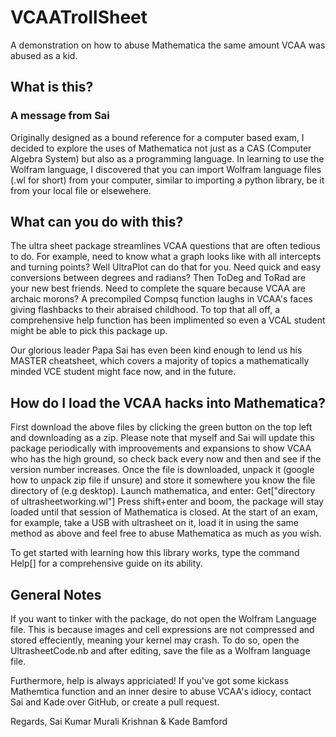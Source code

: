 # VCAATrollSheet
A demonstration on how to abuse Mathematica the same amount VCAA was abused as a kid.

## What is this?
### A message from Sai
Originally designed as a bound reference for a computer based exam, I decided to explore the uses of Mathematica not just as a CAS (Computer Algebra System) but also as a programming language. In learning to use the Wolfram language, I discovered that you can import Wolfram language files (.wl for short) from your computer, similar to importing a python library, be it from your local file or elsewehere.

## What can you do with this?
The ultra sheet package streamlines VCAA questions that are often tedious to do. For example, need to know what a graph looks like with all intercepts and turning points? Well UltraPlot can do that for you. Need quick and easy conversions between degrees and radians? Then ToDeg and ToRad are your new best friends. Need to complete the square because VCAA are archaic morons? A precompiled Compsq function laughs in VCAA's faces giving flashbacks to their abraised childhood. To top that all off, a comprehensive help function has been implimented so even a VCAL student might be able to pick this package up.

Our glorious leader Papa Sai has even been kind enough to lend us his MASTER cheatsheet, which covers a majority of topics a mathematically minded VCE student might face now, and in the future.

## How do I load the VCAA hacks into Mathematica?
First download the above files by clicking the green button on the top left and downloading as a zip. Please note that myself and Sai will update this package periodically with improovements and expansions to show VCAA who has the high ground, so check back every now and then and see if the version number increases. Once the file is downloaded, unpack it (google how to unpack zip file if unsure) and store it somewhere you know the file directory of (e.g desktop). Launch mathematica, and enter: 
    Get["directory of ultrasheetworking.wl"]
Press shift+enter and boom, the package will stay loaded until that session of Mathematica is closed. At the start of an exam, for example, take a USB with ultrasheet on it, load it in using the same method as above and feel free to abuse Mathematica as much as you wish.  

To get started with learning how this library works, type the command Help[] for a comprehensive guide on its ability.

## General Notes
If you want to tinker with the package, do not open the Wolfram Language file. This is because images and cell expressions are not compressed and stored effeciently, meaning your kernel may crash. To do so, open the UltrasheetCode.nb and after editing, save the file as a Wolfram language file.

Furthermore, help is always appriciated! If you've got some kickass Mathemtica function and an inner desire to abuse VCAA's idiocy, contact Sai and Kade over GitHub, or create a pull request. 

Regards,
Sai Kumar Murali Krishnan & Kade Bamford
